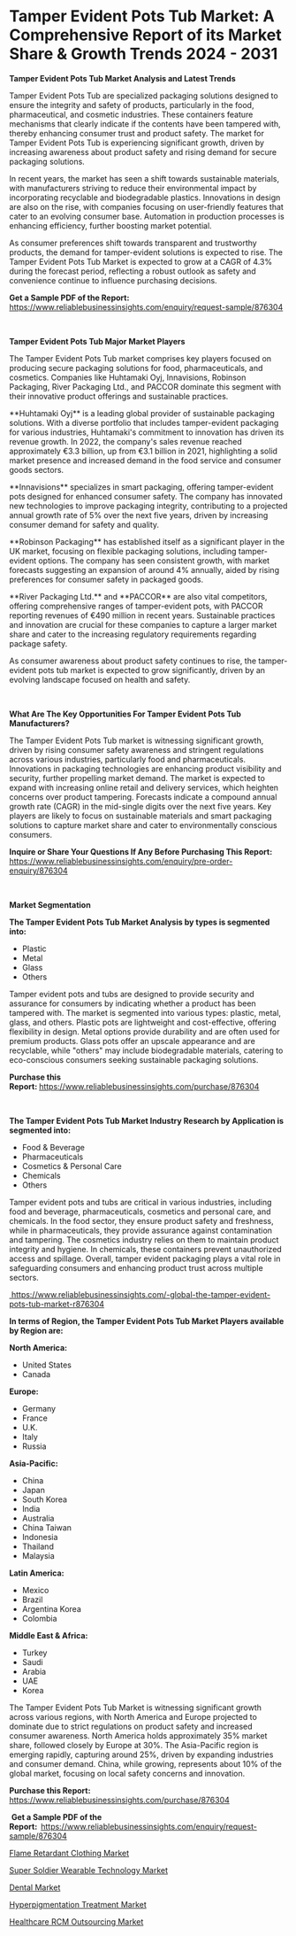<p><h1>Tamper Evident Pots Tub Market: A Comprehensive Report of its Market Share & Growth Trends 2024 - 2031</h1></p><p><strong>Tamper Evident Pots Tub Market Analysis and Latest Trends</strong></p>
<p><p>Tamper Evident Pots Tub are specialized packaging solutions designed to ensure the integrity and safety of products, particularly in the food, pharmaceutical, and cosmetic industries. These containers feature mechanisms that clearly indicate if the contents have been tampered with, thereby enhancing consumer trust and product safety. The market for Tamper Evident Pots Tub is experiencing significant growth, driven by increasing awareness about product safety and rising demand for secure packaging solutions.</p><p>In recent years, the market has seen a shift towards sustainable materials, with manufacturers striving to reduce their environmental impact by incorporating recyclable and biodegradable plastics. Innovations in design are also on the rise, with companies focusing on user-friendly features that cater to an evolving consumer base. Automation in production processes is enhancing efficiency, further boosting market potential. </p><p>As consumer preferences shift towards transparent and trustworthy products, the demand for tamper-evident solutions is expected to rise. The Tamper Evident Pots Tub Market is expected to grow at a CAGR of 4.3% during the forecast period, reflecting a robust outlook as safety and convenience continue to influence purchasing decisions.</p></p>
<p><strong>Get a Sample PDF of the Report:&nbsp;</strong> <a href="https://www.reliablebusinessinsights.com/enquiry/request-sample/876304">https://www.reliablebusinessinsights.com/enquiry/request-sample/876304</a></p>
<p>&nbsp;</p>
<p><strong>Tamper Evident Pots Tub Major Market Players</strong></p>
<p><p>The Tamper Evident Pots Tub market comprises key players focused on producing secure packaging solutions for food, pharmaceuticals, and cosmetics. Companies like Huhtamaki Oyj, Innavisions, Robinson Packaging, River Packaging Ltd., and PACCOR dominate this segment with their innovative product offerings and sustainable practices.</p><p>**Huhtamaki Oyj** is a leading global provider of sustainable packaging solutions. With a diverse portfolio that includes tamper-evident packaging for various industries, Huhtamaki's commitment to innovation has driven its revenue growth. In 2022, the company's sales revenue reached approximately €3.3 billion, up from €3.1 billion in 2021, highlighting a solid market presence and increased demand in the food service and consumer goods sectors.</p><p>**Innavisions** specializes in smart packaging, offering tamper-evident pots designed for enhanced consumer safety. The company has innovated new technologies to improve packaging integrity, contributing to a projected annual growth rate of 5% over the next five years, driven by increasing consumer demand for safety and quality.</p><p>**Robinson Packaging** has established itself as a significant player in the UK market, focusing on flexible packaging solutions, including tamper-evident options. The company has seen consistent growth, with market forecasts suggesting an expansion of around 4% annually, aided by rising preferences for consumer safety in packaged goods.</p><p>**River Packaging Ltd.** and **PACCOR** are also vital competitors, offering comprehensive ranges of tamper-evident pots, with PACCOR reporting revenues of €490 million in recent years. Sustainable practices and innovation are crucial for these companies to capture a larger market share and cater to the increasing regulatory requirements regarding package safety.</p><p>As consumer awareness about product safety continues to rise, the tamper-evident pots tub market is expected to grow significantly, driven by an evolving landscape focused on health and safety.</p></p>
<p>&nbsp;</p>
<p><strong>What Are The Key Opportunities For Tamper Evident Pots Tub Manufacturers?</strong></p>
<p><p>The Tamper Evident Pots Tub market is witnessing significant growth, driven by rising consumer safety awareness and stringent regulations across various industries, particularly food and pharmaceuticals. Innovations in packaging technologies are enhancing product visibility and security, further propelling market demand. The market is expected to expand with increasing online retail and delivery services, which heighten concerns over product tampering. Forecasts indicate a compound annual growth rate (CAGR) in the mid-single digits over the next five years. Key players are likely to focus on sustainable materials and smart packaging solutions to capture market share and cater to environmentally conscious consumers.</p></p>
<p><strong>Inquire or Share Your Questions If Any Before Purchasing This Report:</strong> <a href="https://www.reliablebusinessinsights.com/enquiry/pre-order-enquiry/876304">https://www.reliablebusinessinsights.com/enquiry/pre-order-enquiry/876304</a></p>
<p>&nbsp;</p>
<p><strong>Market Segmentation</strong></p>
<p><strong>The Tamper Evident Pots Tub Market Analysis by types is segmented into:</strong></p>
<p><ul><li>Plastic</li><li>Metal</li><li>Glass</li><li>Others</li></ul></p>
<p><p>Tamper evident pots and tubs are designed to provide security and assurance for consumers by indicating whether a product has been tampered with. The market is segmented into various types: plastic, metal, glass, and others. Plastic pots are lightweight and cost-effective, offering flexibility in design. Metal options provide durability and are often used for premium products. Glass pots offer an upscale appearance and are recyclable, while "others" may include biodegradable materials, catering to eco-conscious consumers seeking sustainable packaging solutions.</p></p>
<p><strong>Purchase this Report:&nbsp;</strong><a href="https://www.reliablebusinessinsights.com/purchase/876304">https://www.reliablebusinessinsights.com/purchase/876304</a></p>
<p>&nbsp;</p>
<p><strong>The Tamper Evident Pots Tub Market Industry Research by Application is segmented into:</strong></p>
<p><ul><li>Food & Beverage</li><li>Pharmaceuticals</li><li>Cosmetics & Personal Care</li><li>Chemicals</li><li>Others</li></ul></p>
<p><p>Tamper evident pots and tubs are critical in various industries, including food and beverage, pharmaceuticals, cosmetics and personal care, and chemicals. In the food sector, they ensure product safety and freshness, while in pharmaceuticals, they provide assurance against contamination and tampering. The cosmetics industry relies on them to maintain product integrity and hygiene. In chemicals, these containers prevent unauthorized access and spillage. Overall, tamper evident packaging plays a vital role in safeguarding consumers and enhancing product trust across multiple sectors.</p></p>
<p><a href="https://www.reliablebusinessinsights.com/-global-the-tamper-evident-pots-tub-market-r876304">&nbsp;https://www.reliablebusinessinsights.com/-global-the-tamper-evident-pots-tub-market-r876304</a></p>
<p><strong>In terms of Region, the Tamper Evident Pots Tub Market Players available by Region are:</strong></p>
<p>
    <p> <strong> North America: </strong>
        <ul>
            <li>United States</li>
            <li>Canada</li>
        </ul>
        </p> 
    <p> <strong> Europe: </strong>
        <ul>
            <li>Germany</li>
            <li>France</li>
            <li>U.K.</li>
            <li>Italy</li>
            <li>Russia</li>
        </ul>
        </p> 
    <p> <strong> Asia-Pacific: </strong>
        <ul>
            <li>China</li>
            <li>Japan</li>
            <li>South Korea</li>
            <li>India</li>
            <li>Australia</li>
            <li>China Taiwan</li>
            <li>Indonesia</li>
            <li>Thailand</li>
            <li>Malaysia</li>
        </ul>
        </p> 
    <p> <strong> Latin America: </strong>
        <ul>
            <li>Mexico</li>
            <li>Brazil</li>
            <li>Argentina Korea</li>
            <li>Colombia</li>
        </ul>
        </p> 
    <p> <strong> Middle East & Africa: </strong>
        <ul>
            <li>Turkey</li>
            <li>Saudi</li>
            <li>Arabia</li>
            <li>UAE</li>
            <li>Korea</li>
        </ul>
    </p>
    </p>
<p><p>The Tamper Evident Pots Tub Market is witnessing significant growth across various regions, with North America and Europe projected to dominate due to strict regulations on product safety and increased consumer awareness. North America holds approximately 35% market share, followed closely by Europe at 30%. The Asia-Pacific region is emerging rapidly, capturing around 25%, driven by expanding industries and consumer demand. China, while growing, represents about 10% of the global market, focusing on local safety concerns and innovation.</p></p>
<p><strong>Purchase this Report: </strong><a href="https://www.reliablebusinessinsights.com/purchase/876304">https://www.reliablebusinessinsights.com/purchase/876304</a></p>
<p>&nbsp;<strong>Get a Sample PDF of the Report:&nbsp;&nbsp;</strong><a href="https://www.reliablebusinessinsights.com/enquiry/request-sample/876304">https://www.reliablebusinessinsights.com/enquiry/request-sample/876304</a></p>
<p><strong></strong></p>
<p><p><a href="https://www.linkedin.com/pulse/global-flame-retardant-clothing-market-trends-innovations-br4mf?trackingId=ZVwZcO6aQaWQ0gBuIQIOYw%3D%3D">Flame Retardant Clothing Market</a></p><p><a href="https://github.com/seamusocallaghan/Market-Research-Report-List-1/blob/main/super-soldier-wearable-technology-market.md">Super Soldier Wearable Technology Market</a></p><p><a href="https://www.linkedin.com/pulse/dental-market-global-regional-analysis-focus-region-country-level-mnxxe?trackingId=XrxuQVWUREOKxYKNpZaZCA%3D%3D">Dental Market</a></p><p><a href="https://www.linkedin.com/pulse/hyperpigmentation-treatment-market-segmentation-geographical-7qbxe?trackingId=0hdOAj7TTOCzT9mxaQUtsw%3D%3D">Hyperpigmentation Treatment Market</a></p><p><a href="https://www.linkedin.com/pulse/healthcare-rcm-outsourcing-market-strategic-insights-product-xrvte?trackingId=90EC8oWbT0Gg0aYKfKzlow%3D%3D">Healthcare RCM Outsourcing Market</a></p></p>